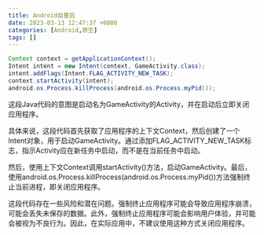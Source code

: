 ```yaml
---
title: Android自重启
date: 2023-03-13 12:47:37 +0800
categories: [Android,原生]
tags: []
---
```




```java
Context context = getApplicationContext();
Intent intent = new Intent(context, GameActivity.class);
intent.addFlags(Intent.FLAG_ACTIVITY_NEW_TASK);
context.startActivity(intent);
android.os.Process.killProcess(android.os.Process.myPid());
```



这段Java代码的意图是启动名为GameActivity的Activity，并在启动后立即关闭应用程序。

具体来说，这段代码首先获取了应用程序的上下文Context，然后创建了一个Intent对象，用于启动GameActivity。通过添加FLAG_ACTIVITY_NEW_TASK标志，指示Activity应在新任务中启动，而不是在当前任务中启动。

然后，使用上下文Context调用startActivity()方法，启动GameActivity。最后，使用android.os.Process.killProcess(android.os.Process.myPid())方法强制终止当前进程，即关闭应用程序。

这段代码存在一些风险和潜在问题。强制终止应用程序可能会导致应用程序崩溃，可能会丢失未保存的数据。此外，强制终止应用程序可能会影响用户体验，并可能会被视为不良行为。因此，在实际应用中，不建议使用这种方式关闭应用程序。